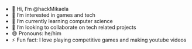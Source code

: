 - 👋 Hi, I’m @hackMikaela
- 👀 I’m interested in games and tech
- 🌱 I’m currently learning computer science
- 💞️ I’m looking to collaborate on tech related projects
- 😄 Pronouns: he/him
- ⚡ Fun fact: I love playing competitive games
     and making youtube videos

<!---
hackMikaela/hackMikaela is a ✨ special ✨ repository because its `README.md` (this file) appears on your GitHub profile.
You can click the Preview link to take a look at your changes.
--->
